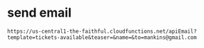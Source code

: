 # send email

```
https://us-central1-the-faithful.cloudfunctions.net/apiEmail?template=tickets-available&teaser=&name=&to=mankins@gmail.com
```


